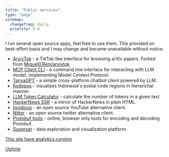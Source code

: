 ```yaml
---
title: "Public services"
type: "page"
sitemap:
  changefreq: daily
  priority: 0.8
---
```


I run several open source apps, feel free to use them. This provided on best-effort basis and I may change and became unavailable without notice.

- <a href="https://arxivtok.adhikasp.my.id/" class="umami--click--service-arxivtok">ArxivTok</a> - a TikTok-like interface for browsing arXiv papers. Forked from <a href="https://github.com/Miguel07Alm/arxivtok">Miguel07Alm/arxivtok</a>
- <a href="https://github.com/adhikasp/mcp-client-cli" class="umami--click--service-mcp">MCP Client CLI</a> - a command line interface for interacting with LLM model, implementing Model Context Protocol.
- <a href="https://tanyagpt.my.id/" class="umami--click--service-tanyagpt">TanyaGPT</a> - a simple cross-platform chatbot client powered by LLM.
- <a href="https://github.com/adhikasp/kodepos" class="umami--click--service-kodepos">Kodepos</a> - visualizes Indonesia's postal code regions in hierarichal manner.
- <a href="https://adhikasp.github.io/llm-token-calculator/" class="umami--click--service-llm-token-calculator">LLM Token Calculator</a> - calculate the number of tokens in a given text.
- <a href="https://hn.adhikasp.my.id" class="umami--click--service-hn">HackerNews SSR</a> - a mirror of HackerNews in plain HTML.
- <a href="https://invidious.adhikasp.my.id" class="umami--click--service-invidious">Invidious</a> - an open source YouTube alternative client.
- <a href="https://nitter.adhikasp.my.id" class="umami--click--service-nitter">Nitter</a> - an open source twitter alternative client.
- <a href="https://protobuf.adhikasp.my.id" class="umami--click--service-protobuf">Protobuf tools</a> - online, browser only tools for encoding and decoding Protobuf.
- <a href="https://superset.adhikasp.my.id" class="umami--click--service-superset">Superset</a> - data exploration and visualization platform.

[This site have analytics running](https://analytics.umami.is/share/WYrh38nnNfxEtrW7)

[Uptime](https://stats.uptimerobot.com/mjOjwhp3V5)
